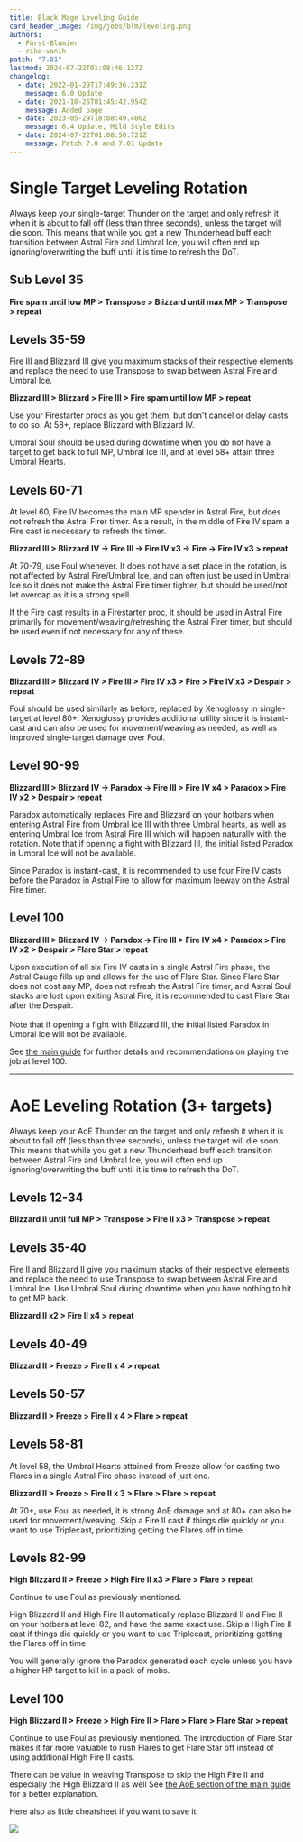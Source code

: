 ```yaml
---
title: Black Mage Leveling Guide
card_header_image: /img/jobs/blm/leveling.png
authors:
  - Fürst-Blumier
  - rika-vanih
patch: "7.01"
lastmod: 2024-07-22T01:08:46.127Z
changelog:
  - date: 2022-01-29T17:49:36.231Z
    message: 6.0 Update
  - date: 2021-10-26T01:45:42.954Z
    message: Added page
  - date: 2023-05-29T18:08:49.400Z
    message: 6.4 Update, Mild Style Edits
  - date: 2024-07-22T01:08:50.721Z
    message: Patch 7.0 and 7.01 Update
---
```

# Single Target Leveling Rotation

Always keep your single-target Thunder on the target and only refresh it when it is about to fall off (less than three seconds), unless the target will die soon. This means that while you get a new Thunderhead buff each transition between Astral Fire and Umbral Ice, you will often end up ignoring/overwriting the buff until it is time to refresh the DoT.

## Sub Level 35

**Fire spam until low MP > Transpose > Blizzard until max MP > Transpose > repeat**

## Levels 35-59

Fire III and Blizzard III give you maximum stacks of their respective elements and replace the need to use Transpose to swap between Astral Fire and Umbral Ice.

**Blizzard III > Blizzard > Fire III > Fire spam until low MP > repeat**

Use your Firestarter procs as you get them, but don't cancel or delay casts to do so. At 58+, replace Blizzard with Blizzard IV.

Umbral Soul should be used during downtime when you do not have a target to get back to full MP, Umbral Ice III, and at level 58+ attain three Umbral Hearts.

## Levels 60-71

At level 60, Fire IV becomes the main MP spender in Astral Fire, but does not refresh the Astral Firer timer. As a result, in the middle of Fire IV spam a Fire cast is necessary to refresh the timer.

**Blizzard III > Blizzard IV -> Fire III -> Fire IV x3 -> Fire -> Fire IV x3 > repeat**

At 70-79, use Foul whenever. It does not have a set place in the rotation, is not affected by Astral Fire/Umbral Ice, and can often just be used in Umbral Ice so it does not make the Astral Fire timer tighter, but should be used/not let overcap as it is a strong spell.

If the Fire cast results in a Firestarter proc, it should be used in Astral Fire primarily for movement/weaving/refreshing the Astral Firer timer, but should be used even if not necessary for any of these.

## Levels 72-89

**Blizzard III > Blizzard IV > Fire III > Fire IV x3 > Fire > Fire IV x3 > Despair > repeat**

Foul should be used similarly as before, replaced by Xenoglossy in single-target at level 80+. Xenoglossy provides additional utility since it is instant-cast and can also be used for movement/weaving as needed, as well as improved single-target damage over Foul.

## Level 90-99

**Blizzard III > Blizzard IV -> Paradox -> Fire III > Fire IV x4 > Paradox > Fire IV x2 > Despair > repeat**

Paradox automatically replaces Fire and Blizzard on your hotbars when entering Astral Fire from Umbral Ice III with three Umbral hearts, as well as entering Umbral Ice from Astral Fire III which will happen naturally with the rotation. Note that if opening a fight with Blizzard III, the initial listed Paradox in Umbral Ice will not be available.

Since Paradox is instant-cast, it is recommended to use four Fire IV casts before the Paradox in Astral Fire to allow for maximum leeway on the Astral Fire timer.

## Level 100

**Blizzard III > Blizzard IV -> Paradox -> Fire III > Fire IV x4 > Paradox > Fire IV x2 > Despair > Flare Star > repeat**

Upon execution of all six Fire IV casts in a single Astral Fire phase, the Astral Gauge fills up and allows for the use of Flare Star. Since Flare Star does not cost any MP, does not refresh the Astral Fire timer, and Astral Soul stacks are lost upon exiting Astral Fire, it is recommended to cast Flare Star after the Despair.\
\
Note that if opening a fight with Blizzard III, the initial listed Paradox in Umbral Ice will not be available.

See [the main guide](/jobs/casters/black-mage/basic-guide/#single-target-rotation) for further details and recommendations on playing the job at level 100.

- - -

# AoE Leveling Rotation (3+ targets)

Always keep your AoE Thunder on the target and only refresh it when it is about to fall off (less than three seconds), unless the target will die soon. This means that while you get a new Thunderhead buff each transition between Astral Fire and Umbral Ice, you will often end up ignoring/overwriting the buff until it is time to refresh the DoT.

## Levels 12-34

**Blizzard II until full MP > Transpose > Fire II x3 > Transpose > repeat**

## Levels 35-40

Fire II and Blizzard II give you maximum stacks of their respective elements and replace the need to use Transpose to swap between Astral Fire and Umbral Ice. Use Umbral Soul during downtime when you have nothing to hit to get MP back.

**Blizzard II x2 > Fire II x4 > repeat**

## Levels 40-49

**Blizzard II > Freeze > Fire II x 4 > repeat**

## Levels 50-57

**Blizzard II > Freeze > Fire II x 4 > Flare > repeat**

## Levels 58-81

At level 58, the Umbral Hearts attained from Freeze allow for casting two Flares in a single Astral Fire phase instead of just one.

**Blizzard II > Freeze > Fire II x 3 > Flare > Flare > repeat**

At 70+, use Foul as needed, it is strong AoE damage and at 80+ can also be used for movement/weaving. Skip a Fire II cast if things die quickly or you want to use Triplecast, prioritizing getting the Flares off in time.

## Levels 82-99

**High Blizzard II > Freeze > High Fire II x3 > Flare > Flare > repeat**

Continue to use Foul as previously mentioned.

High Blizzard II and High Fire II automatically replace Blizzard II and Fire II on your hotbars at level 82, and have the same exact use. Skip a High Fire II cast if things die quickly or you want to use Triplecast, prioritizing getting the Flares off in time.

You will generally ignore the Paradox generated each cycle unless you have a higher HP target to kill in a pack of mobs.

## Level 100

**High Blizzard II > Freeze > High Fire II > Flare > Flare > Flare Star > repeat**

Continue to use Foul as previously mentioned. The introduction of Flare Star makes it far more valuable to rush Flares to get Flare Star off instead of using additional High Fire II casts.

There can be value in weaving Transpose to skip the High Fire II and especially the High Blizzard II as well See [the AoE section of the main guide](/jobs/casters/black-mage/basic-guide/#aoe-rotation-3-targets) for a better explanation.

Here also as little cheatsheet if you want to save it:

![](/img/jobs/blm/dtblmleveling.png)